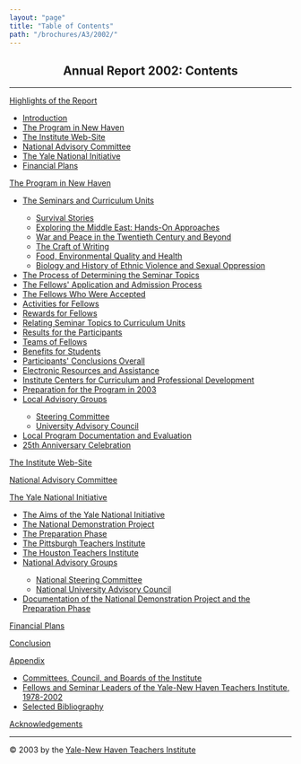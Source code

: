 ```yaml
---
layout: "page"
title: "Table of Contents"
path: "/brochures/A3/2002/"
---
```

<main>
<center>
<h2>Annual Report 2002: Contents</h2></center>
<hr/>
<p><a href="highlights.html">Highlights of the Report</a>
<ul>
    <li><a href="highlights.html#a">Introduction</a></li>
    <li><a href="highlights.html#b">The Program in New Haven</a></li>
    <li><a href="highlights.html#c">The Institute Web-Site</a></li>
    <li><a href="highlights.html#d">National Advisory Committee</a></li>
    <li><a href="highlights.html#e">The Yale National Initiative</a></li>
    <li><a href="highlights.html#f">Financial Plans</a></li>
</ul>
</p><p><a href="programnh.html">The Program in New Haven</a>
<ul>
    <li><a href="programnh.html#a">The Seminars and Curriculum Units</a></li>
    <ul>
        <li><a href="programnh.html#b">Survival Stories</a></li>
        <li><a href="programnh.html#c">Exploring the Middle East: Hands-On Approaches</a></li>
        <li><a href="programnh.html#d">War and Peace in the Twentieth Century and Beyond</a></li>
        <li><a href="programnh.html#e">The Craft of Writing</a></li>
        <li><a href="programnh.html#f">Food, Environmental Quality and Health</a></li>
        <li><a href="programnh.html#g">Biology and History of Ethnic Violence and Sexual Oppression</a></li>
    </ul>
    <li><a href="programnh.html#h">The Process of Determining the Seminar Topics</a></li>
    <li><a href="programnh.html#i">The Fellows' Application and Admission Process</a></li>
    <li><a href="programnh.html#j">The Fellows Who Were Accepted</a></li>
    <li><a href="programnh.html#k">Activities for Fellows</a></li>
    <li><a href="programnh.html#l">Rewards for Fellows</a></li>
    <li><a href="programnh.html#m">Relating Seminar Topics to Curriculum Units</a></li>
    <li><a href="programnh.html#n">Results for the Participants</a></li>
    <li><a href="programnh.html#o">Teams of Fellows</a></li>
    <li><a href="programnh.html#p">Benefits for Students</a></li>
    <li><a href="programnh.html#q">Participants' Conclusions Overall</a></li>
    <li><a href="programnh.html#r">Electronic Resources and Assistance</a></li>
    <li><a href="programnh.html#s">Institute Centers for Curriculum and Professional Development</a></li>
    <li><a href="programnh.html#t">Preparation for the Program in 2003</a></li>
    <li><a href="programnh.html#u">Local Advisory Groups</a></li>
    <ul>
        <li><a href="programnh.html#v">Steering Committee</a></li>
        <li><a href="programnh.html#w">University Advisory Council</a></li>
    </ul>
    <li><a href="programnh.html#x">Local Program Documentation and Evaluation</a></li>
    <li><a href="programnh.html#y">25th Anniversary Celebration</a></li>
</ul>
</p><p><a href="institutewebsite.html">The Institute Web-Site</a>
</p><p><a href="nac.html">National Advisory Committee</a>
</p><p><a href="yalenationalinit.html">The Yale National Initiative</a>
<ul>
    <li><a href="yalenationalinit.html#a">The Aims of the Yale National Initiative</a></li>
    <li><a href="yalenationalinit.html#b">The National Demonstration Project</a></li>
    <li><a href="yalenationalinit.html#c">The Preparation Phase</a></li>
    <li><a href="yalenationalinit.html#d">The Pittsburgh Teachers Institute</a></li>
    <li><a href="yalenationalinit.html#e">The Houston Teachers Institute</a></li>
    <li><a href="yalenationalinit.html#f">National Advisory Groups</a></li>
    <ul>
        <li><a href="yalenationalinit.html#g">National Steering Committee</a></li>
        <li><a href="yalenationalinit.html#h">National University Advisory Council</a></li>
    </ul>
    <li><a href="yalenationalinit.html#i">Documentation of the National Demonstration Project and the Preparation Phase</a></li>
</ul>
</p><p><a href="financialp.html">Financial Plans</a>
</p><p><a href="conclusion.html">Conclusion</a>
</p><p><a href="appendix.html">Appendix</a>
<ul>
    <li><a href="appendix.html#a">Committees, Council, and Boards of the Institute</a></li>
    <li><a href="appendix.html#b">Fellows and Seminar Leaders of the Yale-New Haven Teachers Institute, 1978-2002</a></li>
    <li><a href="appendix.html#c">Selected Bibliography</a></li>
</ul>
</p><p><a href="acknowledgements.html">Acknowledgements</a>
<br/>
</p><hr/>© 2003 by the <a href="/">Yale-New Haven Teachers Institute</a>
</main>